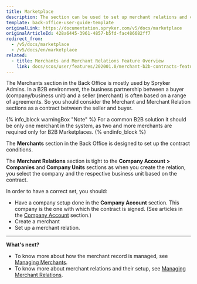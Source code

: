 ```yaml
---
title: Marketplace
description: The section can be used to set up merchant relations and create merchants based on the contract conditions in the Back Office.
template: back-office-user-guide-template
originalLink: https://documentation.spryker.com/v5/docs/marketplace
originalArticleId: 428a6445-3961-4857-b5fd-fac486682ff7
redirect_from:
  - /v5/docs/marketplace
  - /v5/docs/en/marketplace
related:
  - title: Merchants and Merchant Relations Feature Overview
    link: docs/scos/user/features/202001.0/merchant-b2b-contracts-feature-overview.html
---
```


The Merchants section in the Back Office is mostly used by Spryker Admins. In a B2B environment, the business partnership between a buyer (company/business unit) and a seller (merchant) is often based on a range of agreements. So you should consider the Merchant and Merchant Relation sections as a contract between the seller and buyer.


{% info_block warningBox "Note" %}
For a common B2B solution it should be only one merchant in the system, as two and more merchants are required only for B2B Marketplaces.
{% endinfo_block %}

The **Merchants** section in the Back Office is designed to set up the contract conditions.

The **Merchant Relations** section is tight to the **Company Account > Companies** and **Company Units** sections as when you create the relation, you select the company and the respective business unit based on the contract.

In order to have a correct set, you should:
* Have a company setup done in the **Company Account** section. This company is the one with which the contract is signed. (See articles in the [Company Account](https://documentation.spryker.com/v5/docs/en/company-account-2) section.)
* Create a merchant
* Set up a merchant relation.
***
**What's next?**

* To know more about how the merchant record is managed, see [Managing Merchants](/docs/scos/user/back-office-user-guides/{{page.version}}/marketplace/merchants-and-merchant-relations/managing-merchants.html).
* To know more about merchant relations and their setup, see [Managing Merchant Relations](/docs/scos/user/back-office-user-guides/{{page.version}}/marketplace/merchants-and-merchant-relations/managing-merchant-relations.html).
